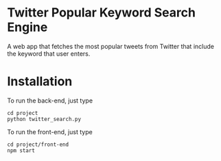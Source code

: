 # Twitter Popular Keyword Search Engine
A web app that fetches the most popular tweets from Twitter that include the keyword that user enters.

# Installation
To run the back-end, just type
```
cd project
python twitter_search.py
```
To run the front-end, just type
```
cd project/front-end
npm start
```